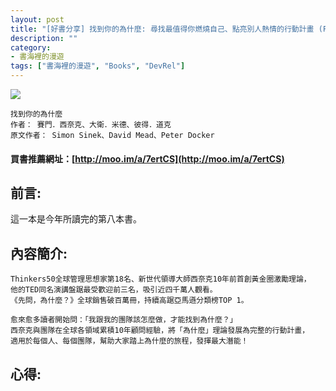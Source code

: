 ```yaml
---
layout: post
title: "[好書分享] 找到你的為什麼: 尋找最值得你燃燒自己、點亮別人熱情的行動計畫 (FIND YOUR WHY : A Practical Guide for Discovering Purpose for You and Your Team)"
description: ""
category: 
- 書海裡的漫遊
tags: ["書海裡的漫遊", "Books", "DevRel"]
---
```




<div><a href="http://moo.im/a/7ertCS" title="找到你的為什麼"><img src="https://cdn.readmoo.com/cover/a9/38h9i54_210x315.jpg?v=0"></a></div>


```
找到你的為什麼
作者： 賽門．西奈克、大衛．米德、彼得．道克  
原文作者： Simon Sinek、David Mead、Peter Docker  
```

#### 買書推薦網址：[http://moo.im/a/7ertCS](http://moo.im/a/7ertCS)

## 前言:

這一本是今年所讀完的第八本書。




## 內容簡介:

```
Thinkers50全球管理思想家第18名、新世代領導大師西奈克10年前首創黃金圈激勵理論，
他的TED同名演講盤踞最受歡迎前三名，吸引近四千萬人觀看。
《先問，為什麼？》全球銷售破百萬冊，持續高踞亞馬遜分類榜TOP 1。

愈來愈多讀者開始問：「我跟我的團隊該怎麼做，才能找到為什麼？」
西奈克與團隊在全球各領域累積10年顧問經驗，將「為什麼」理論發展為完整的行動計畫，
適用於每個人、每個團隊，幫助大家踏上為什麼的旅程，發揮最大潛能！
```





## 心得:

